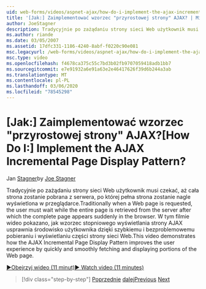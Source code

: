 ```yaml
---
uid: web-forms/videos/aspnet-ajax/how-do-i-implement-the-ajax-incremental-page-display-pattern
title: '[Jak:] Zaimplementować wzorzec "przyrostowej strony" AJAX? | Microsoft Docs'
author: JoeStagner
description: Tradycyjnie po zażądaniu strony sieci Web użytkownik musi czekać, aż cała strona zostanie pobrana z serwera, po której zostanie wyświetlona pełna strona sudde...
ms.author: riande
ms.date: 03/05/2007
ms.assetid: 17dfc331-1186-4240-8abf-f0220c90e081
msc.legacyurl: /web-forms/videos/aspnet-ajax/how-do-i-implement-the-ajax-incremental-page-display-pattern
msc.type: video
ms.openlocfilehash: f4678ca375c55c7bd3b02fb9707059418adb1bb7
ms.sourcegitcommit: e7e91932a6e91a63e2e46417626f39d6b244a3ab
ms.translationtype: MT
ms.contentlocale: pl-PL
ms.lasthandoff: 03/06/2020
ms.locfileid: "78545298"
---
```

# <a name="how-do-i-implement-the-ajax-incremental-page-display-pattern"></a><span data-ttu-id="82ad7-104">[Jak:] Zaimplementować wzorzec "przyrostowej strony" AJAX?</span><span class="sxs-lookup"><span data-stu-id="82ad7-104">[How Do I:] Implement the AJAX Incremental Page Display Pattern?</span></span>

<span data-ttu-id="82ad7-105">Jan [Stagner](https://github.com/JoeStagner)</span><span class="sxs-lookup"><span data-stu-id="82ad7-105">by [Joe Stagner](https://github.com/JoeStagner)</span></span>

<span data-ttu-id="82ad7-106">Tradycyjnie po zażądaniu strony sieci Web użytkownik musi czekać, aż cała strona zostanie pobrana z serwera, po której pełna strona zostanie nagle wyświetlona w przeglądarce.</span><span class="sxs-lookup"><span data-stu-id="82ad7-106">Traditionally when a Web page is requested, the user must wait while the entire page is retrieved from the server after which the complete page appears suddenly in the browser.</span></span> <span data-ttu-id="82ad7-107">W tym filmie wideo pokazano, jak wzorzec stopniowego wyświetlania strony AJAX usprawnia środowisko użytkownika dzięki szybkiemu i bezproblemowemu pobieraniu i wyświetlaniu części strony sieci Web.</span><span class="sxs-lookup"><span data-stu-id="82ad7-107">This video demonstrates how the AJAX Incremental Page Display Pattern improves the user experience by quickly and smoothly fetching and displaying portions of the Web page.</span></span>

[<span data-ttu-id="82ad7-108">&#9654;Obejrzyj wideo (11 minut)</span><span class="sxs-lookup"><span data-stu-id="82ad7-108">&#9654; Watch video (11 minutes)</span></span>](https://channel9.msdn.com/Blogs/ASP-NET-Site-Videos/how-do-i-implement-the-ajax-incremental-page-display-pattern)

> [!div class="step-by-step"]
> <span data-ttu-id="82ad7-109">[Poprzednie](how-do-i-implement-the-ajax-paging-pattern.md)
> [dalej](how-do-i-implement-the-incremental-page-display-pattern-using-http-get-and-post.md)</span><span class="sxs-lookup"><span data-stu-id="82ad7-109">[Previous](how-do-i-implement-the-ajax-paging-pattern.md)
[Next](how-do-i-implement-the-incremental-page-display-pattern-using-http-get-and-post.md)</span></span>
